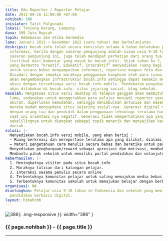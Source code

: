 ```yaml
---
title: Edu Reporter / Reporter Pelajar
date: 2011-09-16 11:08:00 +07:00
nohibah: 386
inisiator: Tatit Palgunadi
lokasi: Tanjung Karang, Lampung
dana: 399 Juta Rupiah
topik: Kebebasan dan etika bermedia
lama: Januari 2012 – Desember 2012 (satu tahun) dan berkelanjutan
deskripsi: bocah.info telah secara konsisten selama 4 tahun melakukan penyampaian
  informasi, berita dengan sasaran pengunjung adalah siswa usia 9-18 tahun. Dengan
  sasaran pengunjung ini, juga telah mendapat perhatian dari orang tua dan pendidik
  (terlihat dari komentar yang masuk ke bocah.info). Sejak tahun ke 2, bocah.info
  yang bermotto “Kreatif, Edukatif, Interaktif” menyediakan ruang bagi para pelajar
  untuk secara bebas menyampaikan informasi, reportase maupun foto dan expresi kreatif-nya.
  Disadari dengan semakin maraknya penggunaan hanphone oleh para siswa, maka bocah.info
  akan mengembangkan infrastruktur bocah.info sehingga dapat semakin memberi kemudahan
  akses dengan tersedianya versi bocah.info mobile. Pendekatan penyebaran informasi
  akan dilakukan di bocah.info, situs jejaring sosial, blog sekolah.
masalah: Mengakses situs versi desktop di telepon genggam akan membutuhkan waktu yang
  lama, sedangkan untuk menggerakkan para pelajar menjadi reporter yang cepat dan
  akurat, diperlukan kemudahan, sehingga menimbulkan antusias dan kesenangan seperti
  mereka mudah mengupdate situs jejaring sosial-nya. Generasi digital mengalami konflik
  dengan orang tua dan pendidik dalam penggunaan teknologi terutama handpone, yang
  saat ini orientasi nya negatif. Generasi tidak memperhatikan apa yang terjadi di
  sekelilingnya untuk diangkat sebagai topik menarik dan menyajikan keunikan setiap
  daerah.
solusi: |-
  Menyediakan bocah.info versi mobile, yang akan berisi :
  – Ruang berkreasi dan mereportase terutama apa yang dilihat, dialami, dan diamati dari lingkungan dan keunikan daerahnya.
  – Materi pengetahuan cara menulis secara bebas dan beretika untuk para pelajar.
  Menyediakan penghargaan/reward sebagai apresiasi dan motivasi, membuka kesempatan seleksi sebagai kontributor informasi/berita profesional
  Membantu pihak sekolah untuk memiliki portal pendidikan dan selanjutnya dapat diakses mobile dan menjadi referensi pengunjung bocah.info, dan memberi reward kepada sekolah yang mendukung siswa dalam menggunakan pemanfaatan handphone untuk kemajuan media. Pihak yang diuntungkan adalah pelajar usia 9-18 tahun se-Indonesia dan sekolah yang memiliki visi membangun pendidikan berbasis digital.
keberhasilan: |-
  1. Meningkatnya visitor pada situs bocah.info
  2. Maraknya tulisan dari kalangan pelajar.
  3. Interaksi sesama penulis secara online
  4. Terbentuknya komunitas pelajar untuk saling memajukan media bebas beretika.
  5. Terbentuknya komunitas sekolah untuk memajukan belajar dengan berbasis media digital.
organisasi: NA
diuntungkan: Pelajar usia 9-18 tahun se-Indonesia dan sekolah yang memiliki visi membangun
  pendidikan berbasis digital.
layout: hibahcmb
---
```


![386](/static/img/hibahcmb/386.png){: .img-responsive }{: width="386" }

### {{ page.nohibah }} - {{ page.title }}

---
